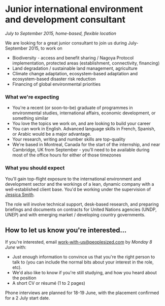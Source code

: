 
# Junior international environment and development consultant
_July to September 2015, home-based, flexible location_

We are looking for a great junior consultant to join us during July-September 2015, to work on

- Biodiversity - access and benefit sharing / Nagoya Protocol implementation, protected areas (establishment, connectivity, financing)
- Land degradation / sustainable land management, agriculture 
- Climate change adaptation, ecosystem-based adaptation and ecosystem-based disaster risk reduction  
- Financing of global environmental priorities 


### What we're expecting

- You're a recent (or soon-to-be) graduate of programmes in environmental studies, international affairs, economic development, or something similar
- You love the topics we work on, and are looking to build your career
- You can work in English. Advanced language skills in French, Spanish, or Arabic would be a major advantage.
- Your research, writing and number skills are top-quality
- We're based in Montreal, Canada for the start of the internship, and near Cambridge, UK from September - you'll need to be available during most of the office hours for either of those timezones

### What you should expect

You'll gain top-flight exposure to the international environment and development sector and the workings of a lean, dynamic company with a well-established client base. You'd be working under the supervision of [Jessica Smith](https://uk.linkedin.com/pub/jessica-smith/5/584/3b3).

The role will involve technical support, desk-based research, and preparing briefings and documents on contracts for United Nations agencies (UNDP, UNEP) and with emerging market / developing country governments.

## How to let us know you're interested...

If you're interested, email [work-with-us@peoplesized.com](mailto:work-with-us@peoplesized.com) by _Monday 8 June_ with:

- Just enough information to convince us that you're the right person to talk to (you can include the normal bits about your interest in the role, etc).
- We'd also like to know if you're still studying, and how you heard about the position
- A short CV or résumé (1 to 2 pages)

Phone interviews are planned for 18-19 June, with the placement confirmed for a 2 July start date. 
